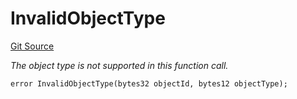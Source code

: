 # InvalidObjectType
[Git Source](https://github.com/nayms/contracts-v3/blob/ea2c06f70609c813d27d424e0330651d3c634d21/src/shared/CustomErrors.sol)

*The object type is not supported in this function call.*


```solidity
error InvalidObjectType(bytes32 objectId, bytes12 objectType);
```


